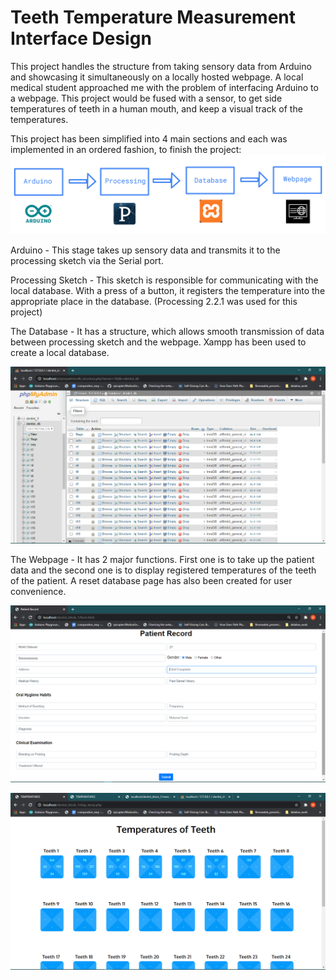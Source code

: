 # Teeth Temperature Measurement Interface Design 
This project handles the structure from taking sensory data from Arduino and showcasing it simultaneously on a locally hosted webpage. A local medical student approached me with the problem of interfacing Arduino to a webpage. This project would be fused with a sensor, to get side temperatures of teeth in a human mouth, and keep a visual track of the temperatures.

This project has been simplified into 4 main sections and each was implemented in an ordered fashion, to finish the project:
![alt text](DENTIST/images/structure1.png?raw=true)

Arduino - This stage takes up sensory data and transmits it to the processing sketch via the Serial port. 

Processing Sketch - This sketch is responsible for communicating with the local database. With a press of a button, it registers the temperature into the appropriate place in the database. (Processing 2.2.1 was used for this project)

The Database - It has a structure, which allows smooth transmission of data between processing sketch and the webpage. Xampp has been used to create a local database. 

![alt text](DENTIST/images/Screenshot%20(123).png?raw=true)

The Webpage - It has 2 major functions. First one is to take up the patient data and the second one is to display registered temperatures of the teeth of the patient. A reset database page has also been created for user convenience.

![alt text](DENTIST/images/Screenshot%20(106).png?raw=true)

![alt text](DENTIST/images/Screenshot%20(117).png?raw=true)

